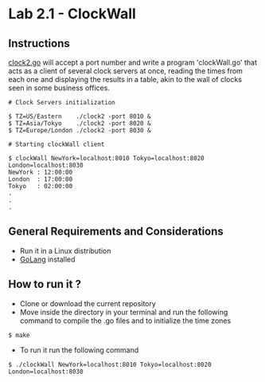 Lab 2.1 - ClockWall
===================

## Instructions

[clock2.go](./clock2.go) will accept a port number and write a program 'clockWall.go' that acts as a client of several clock servers at once, reading the times from each one and displaying the results in a table, akin to the wall of clocks seen in some business offices.

```
# Clock Servers initialization

$ TZ=US/Eastern    ./clock2 -port 8010 &
$ TZ=Asia/Tokyo    ./clock2 -port 8020 &
$ TZ=Europe/London ./clock2 -port 8030 &

# Starting clockWall client

$ clockWall NewYork=localhost:8010 Tokyo=localhost:8020 London=localhost:8030
NewYork : 12:00:00
London  : 17:00:00
Tokyo   : 02:00:00
.
.
.
```

General Requirements and Considerations
--------------------------------------- 

- Run it in a Linux distribution 
- [GoLang](https://golang.org/) installed

How to run it ?
---------------------------------------

- Clone or download the current repository
- Move inside the directory in your terminal and run the following command to compile the .go files and to initialize the time zones 
```
$ make
```

- To run it run the following command 

```
$ ./clockWall NewYork=localhost:8010 Tokyo=localhost:8020 London=localhost:8030
```




